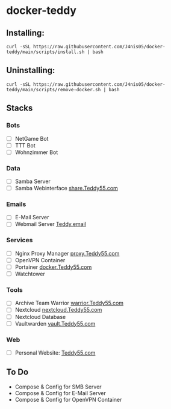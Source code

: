 # docker-teddy

## Installing:
    
    curl -sSL https://raw.githubusercontent.com/J4nis05/docker-teddy/main/scripts/install.sh | bash

## Uninstalling:

    curl -sSL https://raw.githubusercontent.com/J4nis05/docker-teddy/main/scripts/remove-docker.sh | bash

## Stacks

### Bots
- [ ] NetGame Bot
- [ ] TTT Bot
- [ ] Wohnzimmer Bot

### Data
- [ ] Samba Server
- [ ] Samba Webinterface    [share.Teddy55.com](https://share.Teddy55.com)

### Emails
- [ ] E-Mail Server
- [ ] Webmail Server        [Teddy.email](https://teddy.email)

### Services
- [ ] Nginx Proxy Manager   [proxy.Teddy55.com](https://proxy.Teddy55.com)
- [ ] OpenVPN Container
- [ ] Portainer             [docker.Teddy55.com](https://docker.Teddy55.com)
- [ ] Watchtower

### Tools
- [ ] Archive Team Warrior  [warrior.Teddy55.com](https://warrior.Teddy55.com)
- [ ] Nextcloud             [nextcloud.Teddy55.com](https://nextcloud.Teddy55.com)
- [ ] Nextcloud Database
- [ ] Vaultwarden           [vault.Teddy55.com](https://vault.Teddy55.com)

### Web
- [ ] Personal Website:     [Teddy55.com](https://Teddy55.com)


## To Do
* Compose & Config for SMB Server
* Compose & Config for E-Mail Server
* Compose & Config for OpenVPN Container